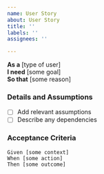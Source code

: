 ```yaml
---
name: User Story
about: User Story
title: ''
labels: ''
assignees: ''

---
```


**As a** [type of user]  
**I need** [some goal]  
**So that** [some reason]

### Details and Assumptions
- [ ] Add relevant assumptions
- [ ] Describe any dependencies

### Acceptance Criteria
```gherkin
Given [some context]  
When [some action]  
Then [some outcome]
